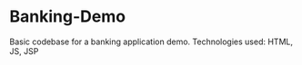 Banking-Demo
============

Basic codebase for a banking application demo. Technologies used:  HTML, JS, JSP

